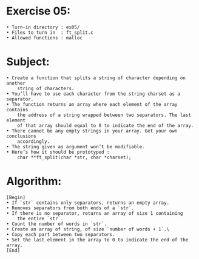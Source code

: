 # Exercise 05:
	• Turn-in directory : ex05/
	• Files to turn in  : ft_split.c
	• Allowed functions : malloc
# Subject:
	• Create a function that splits a string of character depending on another
		string of characters.
	• You’ll have to use each character from the string charset as a separator.
	• The function returns an array where each element of the array contains
		the address of a string wrapped between two separators. The last element
		of that array should equal to 0 to indicate the end of the array.
	• There cannot be any empty strings in your array. Get your own conclusions
		accordingly.
	• The string given as argument won’t be modifiable.
	• Here’s how it should be prototyped :
		char **ft_split(char *str, char *charset);
# Algorithm:
	[Begin]
	• If `str` contains only separators, returns an empty array.
	• Removes separators from both ends of a `str`.
	• If there is no separator, returns an array of size 1 containing
		the entire `str`.
	• Count the number of words in `str`.
	• Create an array of string, of size `number of words + 1`.\
	• Copy each part between two separators.
	• Set the last element in the array to 0 to indicate the end of the array. 
	[End]
